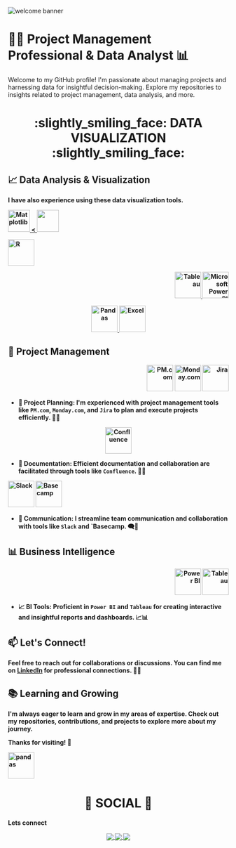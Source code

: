 



![welcome banner](https://github.com/amike68/amike68/assets/147053561/f2c4473e-cc6f-4b60-bdc3-ed588cde8d57)

# 👨‍💼 Project Management Professional & Data Analyst 📊

Welcome to my GitHub profile! I'm passionate about managing projects and harnessing data for insightful decision-making. Explore my repositories to insights related to project management, data analysis, and more.

<div align="center"> <h1 align="center"> :slightly_smiling_face: DATA VISUALIZATION :slightly_smiling_face:	</h1> </div>

## 📈 Data Analysis & Visualization

<b>I have also experience using these data visualization tools.<b>

<p align="left">
<a href="#" target="_blank"> <img src="https://matplotlib.org/stable/_images/sphx_glr_logos2_003.png" alt="Matplotlib" height="50"/> <
<a href="#" target="_blank"> <img src="https://seaborn.pydata.org/_static/logo-wide-lightbg.svg" height="50"/> </a> 
  
  <a href="#" target="_blank"> <img src="https://github.com/amike68/amike68/assets/147053561/66f3d83f-c5f5-43d0-be21-79055f2150d2" alt="R" height="60"/> </a>
  <p align="right">
<a href="#" target="_blank"> <img src="https://github.com//amike68/amike68/assets/147053561/8b418099-5e14-4f8b-b0ee-9c6fd1c1ff27" alt="Tableau" height="60"/> </a>
<a href="#" target="_blank"> <img src="https://insightsoftware.com/wp-content/uploads/2018/03/blog-microsoft-power-bi-solid-color.jpg" alt="Microsoft Power BI" height="60"/> </a>
    <p align="middle">
<a href="#" target="_blank"> <img src="https://upload.wikimedia.org/wikipedia/commons/thumb/e/ed/Pandas_logo.svg/2560px-Pandas_logo.svg.png" alt="Pandas" height="60"/> </a>
<a href="#" target="_blank"> <img src="https://github.com//amike68/amike68/assets/147053561/28c0c3bf-76b5-46fc-adbd-7248bd072384" alt="Excel" height="60"/> </a>
  <p align="left">
  

</p>


## 🚀 Project Management
<div align="right">
  <img src="https://example.com/pmcom-logo.png" alt="PM.com" width="60" height="60">
  <img src="https://example.com/monday-logo.png" alt="Monday.com" width="60" height="60">
  <img src="https://example.com/jira-logo.png" alt="Jira" width="60" height="60">
</div>

- 📆 Project Planning: I'm experienced with project management tools like `PM.com`, `Monday.com`, and `Jira` to plan and execute projects efficiently. 🚀📆

<div align="center">
  <img src="https://example.com/confluence-logo.png" alt="Confluence" width="60" height="60">
</div>

- 📝 Documentation: Efficient documentation and collaboration are facilitated through tools like `Confluence`. 📄📎

<div align="left">
  <img src="https://example.com/slack-logo.png" alt="Slack" width="60" height="60">
  <img src="https://example.com/basecamp-logo.png" alt="Basecamp" width="60" height="60">
</div>

- 💬 Communication: I streamline team communication and collaboration with tools like `Slack` and `Basecamp. 🗨️🏢

## 📊 Business Intelligence
<div align="right">
  <img src="https://example.com/powerbi-logo.png" alt="Power BI" width="60" height="60">
  <img src="https://example.com/tableau-logo.png" alt="Tableau" width="60" height="60">
</div>

- 📈 BI Tools: Proficient in `Power BI` and `Tableau` for creating interactive and insightful reports and dashboards. 📈📊

## 📫 Let's Connect!
Feel free to reach out for collaborations or discussions. You can find me on [LinkedIn](https://www.linkedin.com/in/your-profile-link) for professional connections. 📧🤝

## 📚 Learning and Growing
I'm always eager to learn and grow in my areas of expertise. Check out my repositories, contributions, and projects to explore more about my journey.

Thanks for visiting! 🚀


 <img src="![image](https://github.com/amike68/amike68/assets/147053561/dca0cd7d-68c3-4f40-a8e8-05f13d172a05)
" alt="pandas" width="60" height="60">

<div align="center"> <h1 align="center"> 👨 SOCIAL 👩 </h1> </div> 

<b>Lets connect</b> 

<p align="center"> 

 

<a href="https://www.linkedin.com/in/estheramike/"> 

  <img align="center" src="https://img.shields.io/badge/linkedin-%230077B5.svg?&style=for-the-badge&logo=linkedin&logoColor=white" /> 

</a> 

 

<a href="https://public.tableau.com/app/profile/esther.amike/"> 


  <img align="center" src="https://img.shields.io/badge/-Tableau-1e376b?style=for-the-badge&logo=tableau&logoColor=white"  /> 

</a> 

 

<a href="mailto:esther.amike@googlemail.com">   

  <img align="center" src="https://img.shields.io/badge/gmail-f1f2f6.svg?&style=for-the-badge&logo=gmail&logoColor=red"  /> 

</a> 

 

</p> 

 
